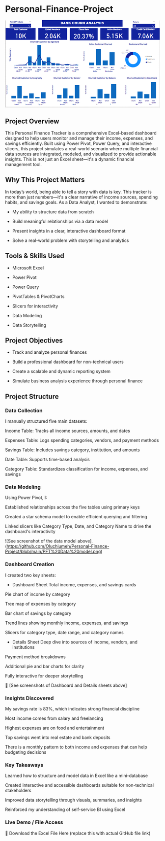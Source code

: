 # Personal-Finance-Project
![Bank-Churner-Dashboard](https://github.com/Oluchiumeh/Bank-Churn/blob/main/Bank%20churn%20analysis%20dashboard.png)
## Project Overview
This Personal Finance Tracker is a comprehensive Excel-based dashboard designed to help users monitor and manage their income, expenses, and savings efficiently. Built using Power Pivot, Power Query, and interactive slicers, this project simulates a real-world scenario where multiple financial data sources are integrated, modeled, and visualized to provide actionable insights.
This is not just an Excel sheet—it's a dynamic financial management tool.

## Why This Project Matters
In today’s world, being able to tell a story with data is key. This tracker is more than just numbers—it's a clear narrative of income sources, spending habits, and savings goals. As a Data Analyst, I wanted to demonstrate:

- My ability to structure data from scratch

- Build meaningful relationships via a data model

- Present insights in a clear, interactive dashboard format

- Solve a real-world problem with storytelling and analytics

## Tools & Skills Used
- Microsoft Excel

- Power Pivot

- Power Query

- PivotTables & PivotCharts

- Slicers for interactivity

- Data Modeling

- Data Storytelling

## Project Objectives
- Track and analyze personal finances

- Build a professional dashboard for non-technical users

- Create a scalable and dynamic reporting system

- Simulate business analysis experience through personal finance

## Project Structure
### Data Collection
I manually structured five main datasets:

Income Table: Tracks all income sources, amounts, and dates

Expenses Table: Logs spending categories, vendors, and payment methods

Savings Table: Includes savings category, institution, and amounts

Date Table: Supports time-based analysis

Category Table: Standardizes classification for income, expenses, and savings

### Data Modeling
Using Power Pivot, I:

Established relationships across the five tables using primary keys

Created a star schema model to enable efficient querying and filtering

Linked slicers like Category Type, Date, and Category Name to drive the dashboard's interactivity

![See screenshot of the data model above].(https://github.com/Oluchiumeh/Personal-Finance-Project/blob/main/PFT%20Data%20model.png)

### Dashboard Creation
I created two key sheets:

- Dashboard Sheet
Total income, expenses, and savings cards

Pie chart of income by category

Tree map of expenses by category

Bar chart of savings by category

Trend lines showing monthly income, expenses, and savings

Slicers for category type, date range, and category names

- Details Sheet
Deep dive into sources of income, vendors, and institutions

Payment method breakdowns

Additional pie and bar charts for clarity

Fully interactive for deeper storytelling

📸 [See screenshots of Dashboard and Details sheets above]

### Insights Discovered
My savings rate is 83%, which indicates strong financial discipline

Most income comes from salary and freelancing

Highest expenses are on food and entertainment

Top savings went into real estate and bank deposits

There is a monthly pattern to both income and expenses that can help budgeting decisions

### Key Takeaways
Learned how to structure and model data in Excel like a mini-database

Created interactive and accessible dashboards suitable for non-technical stakeholders

Improved data storytelling through visuals, summaries, and insights

Reinforced my understanding of self-service BI using Excel

### Live Demo / File Access
📁 Download the Excel File Here (replace this with actual GitHub file link)
